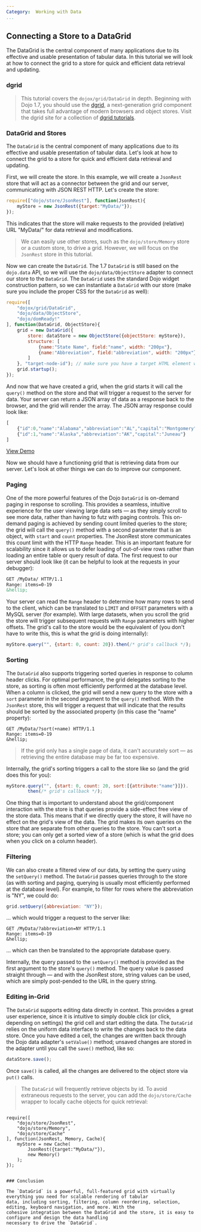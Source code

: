 ```yaml
---
Category:  Working with Data
...
```


## Connecting a Store to a DataGrid

The DataGrid is the central component of many applications due to its effective and usable presentation of tabular data. In this tutorial we will look at how to connect the grid to a store for quick and efficient data retrieval and updating.

### dgrid

<!-- protip -->
> This tutorial covers the `dojox/grid/DataGrid` in depth. Beginning with Dojo 1.7, you should use the [dgrid](http://dgrid.io/), a next-generation grid component that takes full advantage of modern browsers and object stores. Visit the dgrid site for a collection of [dgrid tutorials](http://dgrid.io#tutorials).

### DataGrid and Stores

The `DataGrid` is the central component of many applications due to its effective and usable presentation of tabular
data. Let's look at how to connect the grid to a store for quick and efficient data retrieval and updating.

First, we will create the store. In this example, we will create a `JsonRest` store that will act as a connector between the grid and our server, communicating with JSON REST HTTP. Let's create the store:

```js
require(["dojo/store/JsonRest"], function(JsonRest){
	myStore = new JsonRest({target:"MyData/"});
});
```

This indicates that the store will make requests to the provided (relative) URL "MyData/" for data retrieval and
modifications.

<!-- protip -->
> We can easily use other stores, such as the `dojo/store/Memory` store or a custom store, to
drive a grid. However, we will focus on the `JsonRest` store in this tutorial.

Now we can create the `DataGrid`. The 1.7 `DataGrid` is still based on the `dojo.data` API, so we will use the `dojo/data/ObjectStore` adapter to connect our store to the `DataGrid`. The `DataGrid` uses the standard Dojo widget construction pattern, so we can instantiate a `DataGrid` with our store (make sure you include the proper CSS for the `DataGrid` as well):

```js
require([
	"dojox/grid/DataGrid",
	"dojo/data/ObjectStore",
	"dojo/domReady!"
], function(DataGrid, ObjectStore){
	grid = new DataGrid({
		store: dataStore = new ObjectStore({objectStore: myStore}),
		structure: [
			{name:"State Name", field:"name", width: "200px"},
			{name:"Abbreviation", field:"abbreviation", width: "200px"}
		]
	}, "target-node-id"); // make sure you have a target HTML element with this id
	grid.startup();
});
```

And now that we have created a grid, when the grid starts it will call the `query()` method on the store and that will trigger a request to the server for data. Your server can return a JSON array of data as a response back to
the browser, and the grid will render the array. The JSON array response could look like:

```js
[
	{"id":0,"name":"Alabama","abbreviation":"AL","capital":"Montgomery"},
	{"id":1,"name":"Alaska","abbreviation":"AK","capital":"Juneau"}
]
```
[View Demo](demo/demo.html)

Now we should have a functioning grid that is retrieving data from our server. Let's look at other things we can do to
improve our component.

### Paging

One of the more powerful features of the Dojo `DataGrid` is on-demand paging in response to scrolling. This provides a
seamless, intuitive experience for the user viewing large data sets &mdash; as they simply scroll to see more data,
rather than having to futz with paging controls. This on-demand paging is achieved by sending count
limited queries to the store; the grid will call the `query()` method with a second parameter that is an object,
with `start` and `count` properties. The JsonRest store communicates this count limit with the HTTP `Range` header.
This is an important feature for scalability since it allows us to defer loading of out-of-view rows rather than
loading an entire table or query result of data. The first request to our server should look like (it can be
helpful to look at the requests in your debugger):

```html
GET /MyData/ HTTP/1.1
Range: items=0-19
&hellip;
```

Your server can read the `Range` header to determine how many rows to send to the client, which can be translated to
`LIMIT` and `OFFSET` parameters with a MySQL server (for example). With large datasets, when you scroll the grid
the store will trigger subsequent requests with `Range` parameters with higher offsets. The grid's call to the store
would be the equivalent of (you don't have to write this, this is what the grid is doing internally):

```js
myStore.query("", {start: 0, count: 20}).then(/* grid's callback */);
```

### Sorting

The `DataGrid` also supports triggering sorted queries in response to column header clicks. For optimal performance,
the grid delegates sorting to the store, as sorting is often most efficiently performed at the database level.
When a column is clicked, the grid will send a new query to the store with a `sort` parameter in
the second argument to the `query()` method. With the `JsonRest` store, this will trigger a request that will indicate
that the results should be sorted by the associated property (in this case the "name" property):

```
GET /MyData/?sort(+name) HTTP/1.1
Range: items=0-19
&hellip;
```

<!-- protip -->
> If the grid only has a single page of data, it can't accurately sort &mdash; as retrieving the entire database may
be far too expensive.

Internally, the grid's sorting triggers a call to the store like so (and the grid does this for you):

```js
myStore.query("", {start: 0, count: 20, sort:[{attribute:"name"}]}).
		then(/* grid's callback */);
```

One thing that is important to understand about the grid/component interaction with the store is that queries
provide a side-effect free view of the store data. This means that if we directly query the store, it will have
no effect on the grid's view of the data. The grid makes its own queries on the store that are separate from
other queries to the store. You can't sort a store; you can only get a sorted view of a store (which is what
the grid does when you click on a column header).

### Filtering

We can also create a filtered view of our data, by setting the query using the `setQuery()` method. The `DataGrid`
passes queries through to the store (as with sorting and paging, querying is usually most efficiently performed
at the database level). For example, to filter for rows where the abbreviation is "NY", we could do:

```js
grid.setQuery({abbreviation: "NY"});
```

&hellip; which would trigger a request to the server like:

```
GET /MyData/?abbreviation=NY HTTP/1.1
Range: items=0-19
&hellip;
```

&hellip; which can then be translated to the appropriate database query.

Internally, the query passed to the `setQuery()` method is provided as the first argument to the store's `query()` method.
The query value is passed straight through &mdash; and with the JsonRest store, string values can be used, which are
simply post-pended to the URL in the query string.

### Editing in-Grid

The `DataGrid` supports editing data directly in context. This provides a great user experience, since it is
intuitive to simply double click (or click, depending on settings) the grid cell and start editing the data.
The `DataGrid` relies on the uniform data interface to write the changes back to the data store. Once you have
edited a cell, the changes are written back through the Dojo data adapter's `setValue()` method; unsaved changes
are stored in the adapter until you call the `save()` method, like so:

```js
dataStore.save();
```

Once `save()` is called, all the changes are delivered to the object store via `put()` calls.

<!-- protip -->
> The `DataGrid` will frequently retrieve objects by id. To avoid extraneous requests to the server, you can add the
>	`dojo/store/Cache` wrapper to locally cache objects for quick retrieval:
> ```js
	require([
		"dojo/store/JsonRest",
		"dojo/store/Memory",
		"dojo/store/Cache"
	], function(JsonRest, Memory, Cache){
		myStore = new Cache(
			JsonRest({target:"MyData/"}),
			new Memory()
		);
	});
```

### Conclusion

The `DataGrid` is a powerful, full-featured grid with virtually everything you need for scalable rendering of tabular
data, including sorting, filtering, column reordering, selection, editing, keyboard navigation, and more. With the
cohesive integration between the DataGrid and the store, it is easy to configure and design the data handling
necessary to drive the `DataGrid`.